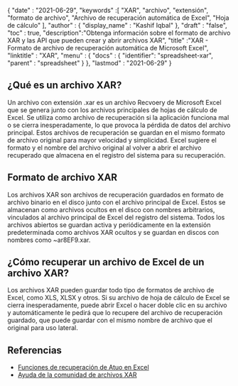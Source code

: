 {
  "date" : "2021-06-29",
  "keywords" :[ "XAR", "archivo", "extensión", "formato de archivo", "Archivo de recuperación automática de Excel", "Hoja de cálculo" ],
  "author" : {
    "display_name" : "Kashif Iqbal"
},
  "draft" : "false",
  "toc" : true,
  "description":"Obtenga información sobre el formato de archivo XAR y las API que pueden crear y abrir archivos XAR",
  "title" :"XAR - Formato de archivo de recuperación automática de Microsoft Excel",
  "linktitle" : "XAR",
  "menu" : {
    "docs" : {
      "identifier": "spreadsheet-xar",
      "parent" : "spreadsheet"
}
},
  "lastmod" : "2021-06-29"
}

## ¿Qué es un archivo XAR?

Un archivo con extensión .xar es un archivo Recvoery de Microsoft Excel que se genera junto con los archivos principales de hojas de cálculo de Excel. Se utiliza como archivo de recuperación si la aplicación funciona mal o se cierra inesperadamente, lo que provoca la pérdida de datos del archivo principal. Estos archivos de recuperación se guardan en el mismo formato de archivo original para mayor velocidad y simplicidad. Excel sugiere el formato y el nombre del archivo original al volver a abrir el archivo recuperado que almacena en el registro del sistema para su recuperación.

## Formato de archivo XAR

Los archivos XAR son archivos de recuperación guardados en formato de archivo binario en el disco junto con el archivo principal de Excel. Estos se almacenan como archivos ocultos en el disco con nombres arbitrarios, vinculados al archivo principal de Excel del registro del sistema. Todos los archivos abiertos se guardan activa y periódicamente en la extensión predeterminada como archivos XAR ocultos y se guardan en discos con nombres como ~ar8EF9.xar.

## ¿Cómo recuperar un archivo de Excel de un archivo XAR?

Los archivos XAR pueden guardar todo tipo de formatos de archivo de Excel, como XLS, XLSX y otros. Si su archivo de hoja de cálculo de Excel se cierra inesperadamente, puede abrir Excel o hacer doble clic en su archivo y automáticamente le pedirá que lo recupere del archivo de recuperación guardado, que puede guardar con el mismo nombre de archivo que el original para uso lateral.

## Referencias

* [Funciones de recuperación de Atuo en Excel](https://learn.microsoft.com/en-us/office/troubleshoot/excel/autorecover-functions-in-excel)
* [Ayuda de la comunidad de archivos XAR](https://answers.microsoft.com/en-us/msoffice/forum/msoffice_excel-mso_win10-mso_365hp/2016-excel-xar-files/5af5e10c-027a-4c24-a403-39e9c590ce8f)

